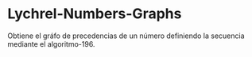 # Lychrel-Numbers-Graphs
Obtiene el gráfo de precedencias de un número definiendo la secuencia mediante el algoritmo-196.
